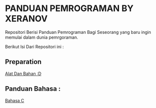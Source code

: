 # PANDUAN PEMROGRAMAN BY XERANOV

Repositori Berisi Panduan Pemrograman Bagi Seseorang yang baru ingin memulai dalam dunia pemrgoraman.

Berikut Isi Dari Repositori ini :

## Preparation
[Alat Dan Bahan :D](Persiapan.md)


## Panduan Bahasa :
[Bahasa C](Bahasa%20C.md)
